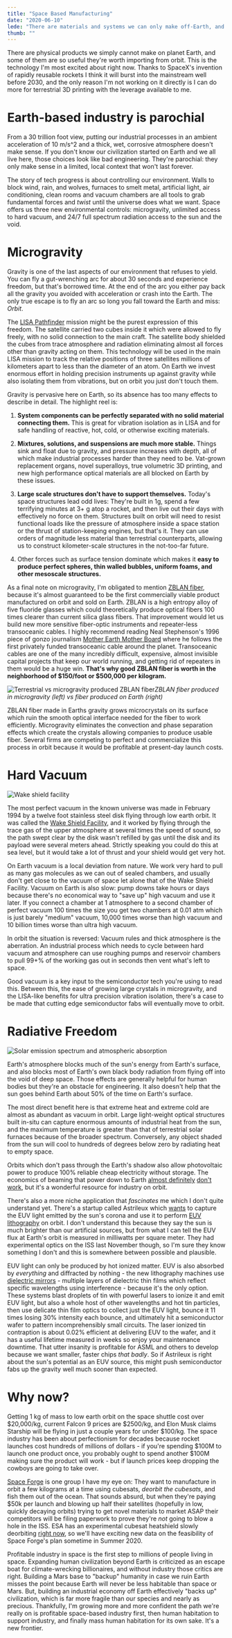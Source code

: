 ```yaml
---
title: "Space Based Manufacturing"
date: "2020-06-10"
lede: "There are materials and systems we can only make off-Earth, and they'll change the world."
thumb: ""
---
```


There are physical products we simply cannot make on planet Earth, and some of them are so useful they're worth importing from orbit. This is the technology I'm most excited about right now. Thanks to SpaceX's invention of rapidly reusable rockets I think it will burst into the mainstream well before 2030, and the only reason I'm not working on it directly is I can do more for terrestrial 3D printing with the leverage available to me.
# Earth-based industry is parochial
From a 30 trillion foot view, putting our industrial processes in an ambient acceleration of 10 m/s^2 and a thick, wet, corrosive atmosphere doesn't make sense. If you don't know our civilization started on Earth and we all live here, those choices look like bad engineering. They're parochial: they only make sense in a limited, local context that won't last forever.

The story of tech progress is about controlling our environment. Walls to block wind, rain, and wolves, furnaces to smelt metal, artificial light, air conditioning, clean rooms and vacuum chambers are all tools to grab fundamental forces and _twist_ until the universe does what we want. Space offers us three new environmental controls: microgravity, unlimited access to hard vacuum, and 24/7 full spectrum radiation access to the sun and the void.

# Microgravity

Gravity is one of the last aspects of our environment that refuses to yield. You can fly a gut-wrenching arc for about 30 seconds and experience freedom, but that's borrowed time. At the end of the arc you either pay back all the gravity you avoided with acceleration or crash into the Earth. The only true escape is to fly an arc so long you fall toward the Earth and miss: _Orbit_.

The [LISA Pathfinder](https://www.elisascience.org/articles/lisa-pathfinder) mission might be the purest expression of this freedom. The satellite carried two cubes inside it which were allowed to fly freely, with no solid connection to the main craft. The satellite body shielded the cubes from trace atmosphere and radiation eliminating almost all forces other than gravity acting on them. This technology will be used in the main LISA mission to track the relative positions of three satellites millions of kilometers apart to less than the diameter of an atom. On Earth we invest enormous effort in holding precision instruments up against gravity while also isolating them from vibrations, but on orbit you just don't touch them.

Gravity is pervasive here on Earth, so its absence has too many effects to describe in detail. The highlight reel is:

1. **System components can be perfectly separated with no solid material connecting them.** This is great for vibration isolation as in LISA and for safe handling of reactive, hot, cold, or otherwise exciting materials.

2. **Mixtures, solutions, and suspensions are much more stable.** Things sink and float due to gravity, and pressure increases with depth, all of which make industrial processes harder than they need to be. Vat-grown replacement organs, novel superalloys, true volumetric 3D printing, and new high performance optical materials are all blocked on Earth by these issues.

3. **Large scale structures don't have to support themselves.** Today's space structures lead odd lives: They're built in 1g, spend a few terrifying minutes at 3+ g atop a rocket, and then live out their days with effectively no force on them. Structures built on orbit will need to resist functional loads like the pressure of atmosphere inside a space station or the thrust of station-keeping engines, but that's it. They can use orders of magnitude less material than terrestrial counterparts, allowing us to construct kilometer-scale structures in the not-too-far future.

4. Other forces such as surface tension dominate which makes it **easy to produce perfect spheres, thin walled bubbles, uniform foams, and other mesoscale structures.**

As a final note on microgravity, I'm obligated to mention [ZBLAN fiber](https://upward.issnationallab.org/the-race-to-manufacture-zblan/), because it's almost guaranteed to be the first commercially viable product manufactured on orbit and sold on Earth. ZBLAN is a high entropy alloy of five fluoride glasses which could theoretically produce optical fibers 100 times clearer than current silica glass fibers. That improvement would let us build new more sensitive fiber-optic instruments and repeater-less transoceanic cables. I highly recommend reading Neal Stephenson's 1996 piece of gonzo journalism [Mother Earth Mother Board](https://www.wired.com/1996/12/ffglass/) where he follows the first privately funded transoceanic cable around the planet. Transoceanic cables are one of the many incredibly difficult, expensive, almost invisible capital projects that keep our world running, and getting rid of repeaters in them would be a huge win. **That's why good ZBLAN fiber is worth in the neighborhood of $150/foot or $500,000 per kilogram.**

![Terrestrial vs microgravity produced ZBLAN fiber](/images/zblan.jpg)*ZBLAN fiber produced in microgravity (left) vs fiber produced on Earth (right)*

ZBLAN fiber made in Earths gravity grows microcrystals on its surface which ruin the smooth optical interface needed for the fiber to work efficiently. Microgravity eliminates the convection and phase separation effects which create the crystals allowing companies to produce usable fiber. Several firms are competing to perfect and commercialize this process in orbit because it would be profitable at present-day launch costs.
# Hard Vacuum
![Wake shield facility](/images/wakeshieldfacility.jpg)

The most perfect vacuum in the known universe was made in February 1994 by a twelve foot stainless steel disk flying through low earth orbit. It was called the [Wake Shield Facility](https://en.wikipedia.org/wiki/Wake_Shield_Facility), and it worked by flying through the trace gas of the upper atmosphere at several times the speed of sound, so the path swept clear by the disk wasn't refilled by gas until the disk and its payload were several meters ahead. Strictly speaking you could do this at sea level, but it would take a lot of thrust and your shield would get very hot.

On Earth vacuum is a local deviation from nature. We work very hard to pull as many gas molecules as we can out of sealed chambers, and usually don't get close to the vacuum of space let alone that of the Wake Shield Facility. Vacuum on Earth is also slow: pump downs take hours or days because there's no economical way to "save up" high vacuum and use it later. If you connect a chamber at 1 atmosphere to a second chamber of perfect vacuum 100 times the size you get two chambers at 0.01 atm which is just barely "medium" vacuum, 10,000 times worse than high vacuum and 10 billion times worse than ultra high vacuum.

In orbit the situation is reversed: Vacuum rules and thick atmosphere is the aberration. An industrial process which needs to cycle between hard vacuum and atmosphere can use roughing pumps and reservoir chambers to pull 99+% of the working gas out in seconds then vent what's left to space.

Good vacuum is a key input to the semiconductor tech you're using to read this. Between this, the ease of growing large crystals in microgravity, and the LISA-like benefits for ultra precision vibration isolation, there's a case to be made that cutting edge semiconductor fabs will eventually move to orbit.

# Radiative Freedom
![Solar emission spectrum and atmospheric absorption](/images/solar-spectrum.png)

Earth's atmosphere blocks much of the sun's energy from Earth's surface, and also blocks most of Earth's own black body radiation from flying off into the void of deep space. Those effects are generally helpful for human bodies but they're an obstacle for engineering. It also doesn't help that the sun goes behind Earth about 50% of the time on Earth's surface.
    
The most direct benefit here is that extreme heat and extreme cold are almost as abundant as vacuum in orbit. Large light-weight optical structures built in-situ can capture enormous amounts of industrial heat from the sun, and the maximum temperature is greater than that of terrestrial solar furnaces because of the broader spectrum. Conversely, any object shaded from the sun will cool to hundreds of degrees below zero by radiating heat to empty space.

Orbits which don't pass through the Earth's shadow also allow photovoltaic power to produce 100% reliable cheap electricity without storage. The economics of beaming that power down to Earth [almost definitely](https://caseyhandmer.wordpress.com/2019/08/20/space-based-solar-power-is-not-a-thing/) [don't work](https://caseyhandmer.wordpress.com/2019/09/20/no-really-space-based-solar-power-is-not-a-useful-idea-literature-review-edition/), but it's a wonderful resource for industry on orbit.

There's also a more niche application that _fascinates_ me which I don't quite understand yet. There's a startup called Astrileux which [wants](https://semiengineering.com/manufacturing-bits-june-2-2/) to capture the EUV light emitted by the sun's corona and use it to perform [EUV lithography](https://en.wikipedia.org/wiki/Extreme_ultraviolet_lithography) on orbit. I don't understand this because they say the sun is much brighter than our artificial sources, but from what I can tell the EUV flux at Earth's orbit is measured in milliwatts per square meter. They had experimental optics on the ISS last November though, so I'm sure they know something I don't and this is somewhere between possible and plausible.

EUV light can only be produced by hot ionized matter. EUV is also absorbed by _everything_ and diffracted by nothing - the new lithography machines use [dielectric mirrors](https://en.wikipedia.org/wiki/Dielectric_mirror) - multiple layers of dielectric thin films which reflect specific wavelengths using interference - because it's the only option. These systems blast droplets of tin with powerful lasers to ionize it and emit EUV light, but also a whole host of other wavelengths and hot tin particles, then use delicate thin film optics to collect just the EUV light, bounce it 11 times losing 30% intensity each bounce, and ultimately hit a semiconductor wafer to pattern incomprehensibly small circuits. The laser ionized tin contraption is about 0.02% efficient at delivering EUV to the wafer, and it has a useful lifetime measured in weeks so enjoy your maintenance downtime. That utter insanity is profitable for ASML and others to develop because we want smaller, faster chips _that badly_. So if Astrileux is right about the sun's potential as an EUV source, this might push semiconductor fabs up the gravity well much sooner than expected.
# Why now?
Getting 1 kg of mass to low earth orbit on the space shuttle cost over $20,000/kg, current Falcon 9 prices are $2500/kg,  and Elon Musk claims Starship will be flying in just a couple years for under $100/kg. The space industry has been about perfectionism for decades because rocket launches cost hundreds of millions of dollars - if you're spending $100M to launch one product once, you probably ought to spend another $100M making sure the product will work - but if launch prices keep dropping the cowboys are going to take over.

[Space Forge](https://spaceforge.co.uk/) is one group I have my eye on: They want to manufacture in orbit a few kilograms at a time using cubesats, _deorbit the cubesats_, and fish them out of the ocean. That sounds absurd, but when they're paying $50k per launch and blowing up half their satellites (hopefully in low, quickly decaying orbits) trying to get novel materials to market ASAP their competitors will be filing paperwork to prove they're _not_ going to blow a hole in the ISS. ESA has an experimental cubesat heatshield slowly deorbiting [right now](https://www.esa.int/Enabling_Support/Space_Engineering_Technology/Qarman_CubeSat_falling_into_a_fireball), so we'll have exciting new data on the feasibility of Space Forge's plan sometime in Summer 2020.

Profitable industry in space is the first step to millions of people living in space. Expanding human civilization beyond Earth is criticized as an escape boat for climate-wrecking billionaires, and without industry those critics are right. Building a Mars base to "backup" humanity in case we ruin Earth misses the point because Earth will never be less habitable than space or Mars. But, building an industrial economy off Earth effectively "backs up" civilization, which is far more fragile than our species and nearly as precious. Thankfully, I'm growing more and more confident the path we're really on is profitable space-based industry first, then human habitation to support industry, and finally mass human habitation for its own sake. It's a new frontier.
